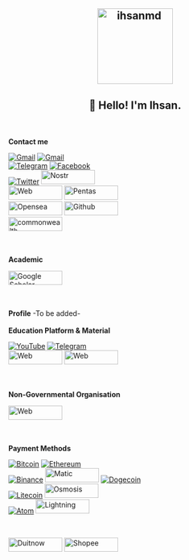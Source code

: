 <h2 align="center"><img align="center" height="150" alt="ihsanmd" src="https://proxy.irismessengers.wtf/insecure/plain/https://member.cash/img/upload/d590fdfdbe.webp" href="https://iris.to/ihsanmd@idt3.com"/></h2>


<h2 align="center">👋 Hello! I'm Ihsan.</h2>

<br>
<br>
<b>Contact me</b>

[![Gmail](https://img.shields.io/badge/Gmail-D14836?style=for-the-badge&logo=gmail&logoColor=white)](mailto:ihsamd@ytjt.org)
[![Gmail](https://img.shields.io/badge/Gmail-D14836?style=for-the-badge&logo=gmail&logoColor=white)](mailto:ihsanmd@skiff.com)
<br>[![Telegram](https://img.shields.io/badge/Telegram-2CA5E0?style=for-the-badge&logo=telegram&logoColor=white)](https://t.me/encik_kubis)
[![Facebook](https://img.shields.io/badge/Facebook-%231877F2.svg?style=for-the-badge&logo=Facebook&logoColor=white)](https://facebook.com/ihsanmd.nft)
<br>[![Twitter](https://img.shields.io/badge/Twitter-%231DA1F2.svg?style=for-the-badge&logo=Twitter&logoColor=white)](https://twitter.com/ihsanmd_)
[<img height="28" width="107" alt="Nostr" src="https://images.indianexpress.com/2022/12/nostr-feat.jpg" />](https://iris.to/ihsanmd@idt3.com)<br> [<img height="28" width="107" alt="Web" src="https://www.kindpng.com/picc/m/137-1372514_my-website-logo-png-transparent-png.png"/>](https://ihsanmd.com)
[<img height="28" width="107" alt="Pentas" src="https://www.pentas.io/pentas-logo-text.svg" />](https://app.pentas.io/user/0xD5DBBEd0c1fb0399A2AAF25bF802bb99Af6EE593) <br>[<img height="28" width="107" alt="Opensea" src="https://storage.googleapis.com/opensea-static/Logomark/OpenSea-Full-Logo%20(dark).png" />](http://opensea.io/0xD5DBBEd0c1fb0399A2AAF25bF802bb99Af6EE593)
[<img height="28" width="107" alt="Github" src="https://logos-world.net/wp-content/uploads/2020/11/GitHub-Emblem.png" />](https://github.com/drihsanmy) <br>[<img height="28" width="107" alt="commonwealth" src="https://i.ibb.co/qxKMHQQ/IMG-20230210-225707-894.jpg" />](https://commonwealth.im/osmosis/account/osmo1azeqrnhxyznjzs2txccjj2yh9sxg8rtz9yqj4j)



<br>
<br>
<b>Academic</b>

[<img height="28" width="107" alt="Google Scholar" src="https://encrypted-tbn0.gstatic.com/images?q=tbn:ANd9GcTKPf5kjRx7VKfmgo6NdLz8-EURYaqyWl-ZWA&usqp=CAU"/>](https://scholar.google.com/citations?user=XPBwimcAAAAJ&hl=en&oi=sra)
 

<br>
<br>
<b>Profile</b>
-To be added-

<br>
<br>
<b>Education Platform & Material</b>

[![YouTube](https://img.shields.io/badge/YouTube-%23FF0000.svg?style=for-the-badge&logo=YouTube&logoColor=white)](https://youtube.com/@MySekolahKriptoTV)
[![Telegram](https://img.shields.io/badge/Telegram-2CA5E0?style=for-the-badge&logo=telegram&logoColor=white)](https://t.me/ihsankingcrypto)<br> [<img height="28" width="107" alt="Web" src="https://www.kindpng.com/picc/m/137-1372514_my-website-logo-png-transparent-png.png"/>](http://edu.ytjt.org)
[<img height="28" width="107" alt="Web" src="https://cdn-icons-png.flaticon.com/512/1367/1367671.png"/>](https://saudagartraining.kiah.store/e-commerce/product/42521)


<br>
<br>
<b>Non-Governmental Organisation</b>

[<img height="28" width="107" alt="Web" src="https://www.kindpng.com/picc/m/137-1372514_my-website-logo-png-transparent-png.png"/>](https://sekolahkripto.org)

<br>
<br>
<b>Payment Methods</b>

[![Bitcoin](https://img.shields.io/badge/Bitcoin-000?style=for-the-badge&logo=bitcoin&logoColor=white)](https://app.starname.me/profile/*ihsanmd/BTC/)
[![Ethereum](https://img.shields.io/badge/Ethereum-3C3C3D?style=for-the-badge&logo=Ethereum&logoColor=white)](https://app.starname.me/profile/*ihsanmd/ETH/)
<br>[![Binance](https://img.shields.io/badge/Binance-FCD535?style=for-the-badge&logo=binance&logoColor=white)](https://ihsanmd.bit.cc/) [<img height="28" width="107" alt="Matic" src="https://uploads-ssl.webflow.com/5f9a1900790900e2b7f25ba1/611f9d12419f2e2b75f158fb_polygon-logo.svg"/>](https://ud.me/ihsanmd.nft)
[![Dogecoin](https://img.shields.io/badge/dogecoin-B59A30?style=for-the-badge&logo=dogecoin&logoColor=white)](https://app.starname.me/profile/*ihsanmd/DOGE/)
<br>[![Litecoin](https://img.shields.io/badge/Litecoin-A6A9AA?style=for-the-badge&logo=Litecoin&logoColor=white)](https://app.starname.me/profile/*ihsanmd/LTC/)
[<img height="28" width="107" alt="Osmosis" src="https://mma.prnewswire.com/media/1815294/Osmosis_Logo.jpg?p=facebook"/>](https://app.starname.me/profile/*ihsanmd/OSMO/)
<br>[![Atom](https://img.shields.io/badge/Atom-%2366595C.svg?style=for-the-badge&logo=atom&logoColor=white)](https://app.starname.me/profile/*ihsanmd/ATOM)
[<img height="28" width="107" alt="Lightning" src="https://encrypted-tbn0.gstatic.com/images?q=tbn:ANd9GcSPXmzRv4wSt6nwItgvnQW98IwjQbAn_R0_fg&usqp=CAU"/>](lightning:ihsanmd@idt3.com)

<br>

[<img height="28" width="107" alt="Duitnow" src="https://adyen.getbynder.com/m/6b88bd989d3ed2a/webimage-pmx-logo-duitnow.jpg"/>](https://drive.google.com/file/d/1aKfaokCEYeaA5WlYHcrqS8Kpnz8E88zi/view?usp=drivesdk) [<img height="28" width="107" alt="Shopee" src="https://i0.wp.com/www.adobomagazine.com/wp-content/uploads/2015/12/shopee-newspage.jpg?fit=563%2C296&ssl=1"/>](https://wsa.wallet.airpay.com.my/qr/00a91d0a03dc0af42662?smtt=0.0.3)
